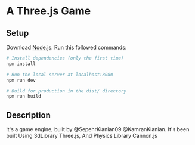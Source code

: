 # A Three.js Game

## Setup
Download [Node.js](https://nodejs.org/en/download/).
Run this followed commands:

``` bash
# Install dependencies (only the first time)
npm install

# Run the local server at localhost:8080
npm run dev

# Build for production in the dist/ directory
npm run build
```
## Description
it's a game engine, built by @SepehrKianian09 @KamranKianian.
It's been built Using 3dLibrary Three.js, And Physics Library Cannon.js
